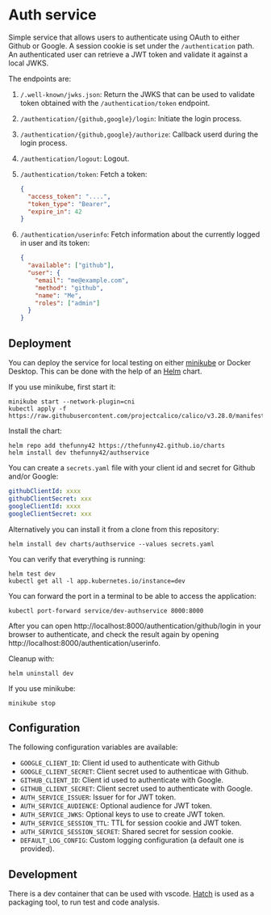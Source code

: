 # Auth service

Simple service that allows users to authenticate using OAuth to either Github
or Google. A session cookie is set under the `/authentication` path.
An authenticated user can retrieve a JWT token and validate it against
a local JWKS.

The endpoints are:

1. `/.well-known/jwks.json`: Return the JWKS that can be used to
   validate token obtained with the `/authentication/token` endpoint.

2. `/authentication/{github,google}/login`: Initiate the login process.

3. `/authentication/{github,google}/authorize`: Callback userd during the
   login process.

4. `/authentication/logout`: Logout.

5. `/authentication/token`: Fetch a token:

   ```json
   {
     "access_token": "....",
     "token_type": "Bearer",
     "expire_in": 42
   }
   ```

6. `/authentication/userinfo`: Fetch information about the currently logged
   in user and its token:

   ```json
   {
     "available": ["github"],
     "user": {
       "email": "me@example.com",
       "method": "github",
       "name": "Me",
       "roles": ["admin"]
     }
   }
   ```

## Deployment

You can deploy the service for local testing on either
[minikube](https://minikube.sigs.k8s.io/docs/) or Docker Desktop. This can be
done with the help of an [Helm](https://helm.sh/) chart.

If you use minikube, first start it:

```shell
minikube start --network-plugin=cni
kubectl apply -f https://raw.githubusercontent.com/projectcalico/calico/v3.28.0/manifests/calico.yaml
```

Install the chart:

```shell
helm repo add thefunny42 https://thefunny42.github.io/charts
helm install dev thefunny42/authservice
```

You can create a `secrets.yaml` file with your client id and secret for Github
and/or Google:

```yaml
githubClientId: xxxx
githubClientSecret: xxx
googleClientId: xxxx
googleClientSecret: xxx
```

Alternatively you can install it from a clone from this repository:

```shell
helm install dev charts/authservice --values secrets.yaml
```

You can verify that everything is running:

```shell
helm test dev
kubectl get all -l app.kubernetes.io/instance=dev
```

You can forward the port in a terminal to be able to access the application:

```shell
kubectl port-forward service/dev-authservice 8000:8000
```

After you can open http://localhost:8000/authentication/github/login in
your browser to authenticate, and check the result again by opening
http://localhost:8000/authentication/userinfo.

Cleanup with:

```shell
helm uninstall dev
```

If you use minikube:

```shell
minikube stop
```

## Configuration

The following configuration variables are available:

- `GOOGLE_CLIENT_ID`: Client id used to authenticate with Github
- `GOOGLE_CLIENT_SECRET`: Client secret used to authenticae with Github.
- `GITHUB_CLIENT_ID`: Client id used to authenticate with Google.
- `GITHUB_CLIENT_SECRET`: Client secret used to authenticate with Google.
- `AUTH_SERVICE_ISSUER`: Issuer for for JWT token.
- `AUTH_SERVICE_AUDIENCE`: Optional audience for JWT token.
- `AUTH_SERVICE_JWKS`: Optional keys to use to create JWT token.
- `AUTH_SERVICE_SESSION_TTL`: TTL for session cookie and JWT token.
- `aUTH_SERVICE_SESSION_SECRET`: Shared secret for session cookie.
- `DEFAULT_LOG_CONFIG`: Custom logging configuration (a default one is provided).

## Development

There is a dev container that can be used with vscode.
[Hatch](https://hatch.pypa.io/latest/) is used as a packaging tool, to run
test and code analysis.
